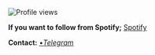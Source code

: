 ![Profile views](https://gpvc.arturio.dev/khrind)


**If you want to follow from Spotify;** [Spotify](https://open.spotify.com/user/yusufbaynaz11?si=G50tnXb_TGqyKcuKnoZxTA
)


**Contact:**
[•*Telegram*](https://t.me/birtanemolan)
